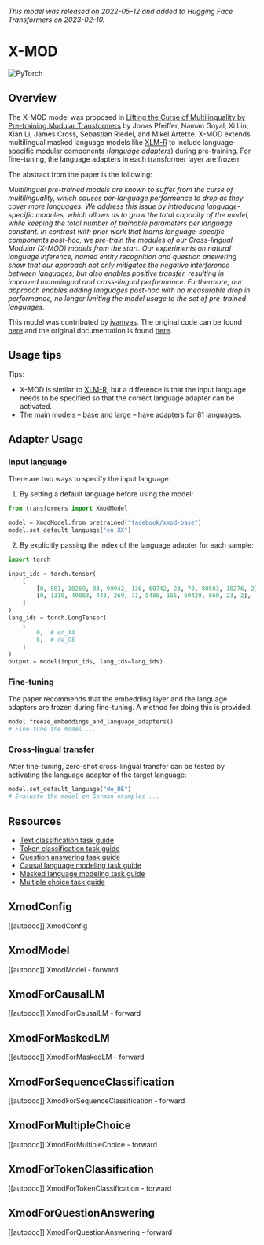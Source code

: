 <!--Copyright 2023 The HuggingFace Team. All rights reserved.

Licensed under the Apache License, Version 2.0 (the "License"); you may not use this file except in compliance with
the License. You may obtain a copy of the License at

http://www.apache.org/licenses/LICENSE-2.0

Unless required by applicable law or agreed to in writing, software distributed under the License is distributed on
an "AS IS" BASIS, WITHOUT WARRANTIES OR CONDITIONS OF ANY KIND, either express or implied. See the License for the
specific language governing permissions and limitations under the License.

⚠️ Note that this file is in Markdown but contain specific syntax for our doc-builder (similar to MDX) that may not be
rendered properly in your Markdown viewer.

-->
*This model was released on 2022-05-12 and added to Hugging Face Transformers on 2023-02-10.*

# X-MOD

<div class="flex flex-wrap space-x-1">
<img alt="PyTorch" src="https://img.shields.io/badge/PyTorch-DE3412?style=flat&logo=pytorch&logoColor=white">
</div>

## Overview

The X-MOD model was proposed in [Lifting the Curse of Multilinguality by Pre-training Modular Transformers](https://huggingface.co/papers/2205.06266) by Jonas Pfeiffer, Naman Goyal, Xi Lin, Xian Li, James Cross, Sebastian Riedel, and Mikel Artetxe.
X-MOD extends multilingual masked language models like [XLM-R](xlm-roberta) to include language-specific modular components (_language adapters_) during pre-training. For fine-tuning, the language adapters in each transformer layer are frozen.

The abstract from the paper is the following:

*Multilingual pre-trained models are known to suffer from the curse of multilinguality, which causes per-language performance to drop as they cover more languages. We address this issue by introducing language-specific modules, which allows us to grow the total capacity of the model, while keeping the total number of trainable parameters per language constant. In contrast with prior work that learns language-specific components post-hoc, we pre-train the modules of our Cross-lingual Modular (X-MOD) models from the start. Our experiments on natural language inference, named entity recognition and question answering show that our approach not only mitigates the negative interference between languages, but also enables positive transfer, resulting in improved monolingual and cross-lingual performance. Furthermore, our approach enables adding languages post-hoc with no measurable drop in performance, no longer limiting the model usage to the set of pre-trained languages.*

This model was contributed by [jvamvas](https://huggingface.co/jvamvas).
The original code can be found [here](https://github.com/facebookresearch/fairseq/tree/58cc6cca18f15e6d56e3f60c959fe4f878960a60/fairseq/models/xmod) and the original documentation is found [here](https://github.com/facebookresearch/fairseq/tree/58cc6cca18f15e6d56e3f60c959fe4f878960a60/examples/xmod).

## Usage tips

Tips:

- X-MOD is similar to [XLM-R](xlm-roberta), but a difference is that the input language needs to be specified so that the correct language adapter can be activated.
- The main models – base and large – have adapters for 81 languages.

## Adapter Usage

### Input language

There are two ways to specify the input language:

1. By setting a default language before using the model:

```python
from transformers import XmodModel

model = XmodModel.from_pretrained("facebook/xmod-base")
model.set_default_language("en_XX")
```

2. By explicitly passing the index of the language adapter for each sample:

```python
import torch

input_ids = torch.tensor(
    [
        [0, 581, 10269, 83, 99942, 136, 60742, 23, 70, 80583, 18276, 2],
        [0, 1310, 49083, 443, 269, 71, 5486, 165, 60429, 660, 23, 2],
    ]
)
lang_ids = torch.LongTensor(
    [
        0,  # en_XX
        8,  # de_DE
    ]
)
output = model(input_ids, lang_ids=lang_ids)
```

### Fine-tuning
The paper recommends that the embedding layer and the language adapters are frozen during fine-tuning. A method for doing this is provided:

```python
model.freeze_embeddings_and_language_adapters()
# Fine-tune the model ...
```

### Cross-lingual transfer
After fine-tuning, zero-shot cross-lingual transfer can be tested by activating the language adapter of the target language:

```python
model.set_default_language("de_DE")
# Evaluate the model on German examples ...
```

## Resources

- [Text classification task guide](../tasks/sequence_classification)
- [Token classification task guide](../tasks/token_classification)
- [Question answering task guide](../tasks/question_answering)
- [Causal language modeling task guide](../tasks/language_modeling)
- [Masked language modeling task guide](../tasks/masked_language_modeling)
- [Multiple choice task guide](../tasks/multiple_choice)

## XmodConfig

[[autodoc]] XmodConfig

## XmodModel

[[autodoc]] XmodModel
    - forward

## XmodForCausalLM

[[autodoc]] XmodForCausalLM
    - forward

## XmodForMaskedLM

[[autodoc]] XmodForMaskedLM
    - forward

## XmodForSequenceClassification

[[autodoc]] XmodForSequenceClassification
    - forward

## XmodForMultipleChoice

[[autodoc]] XmodForMultipleChoice
    - forward

## XmodForTokenClassification

[[autodoc]] XmodForTokenClassification
    - forward

## XmodForQuestionAnswering

[[autodoc]] XmodForQuestionAnswering
    - forward
